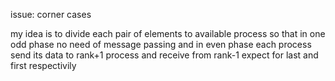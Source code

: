 issue: corner cases 

my idea is to divide each pair of elements to available process so that in
one odd phase no need of message passing and in even phase each process send its data to rank+1 process and receive from rank-1
expect for last and first respectivily
